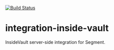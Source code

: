 [![Build Status](https://circleci.com/gh/segmentio/integration-inside-vault/tree/master.png?style=badge)](https://circleci.com/gh/segmentio/integration-inside-vault/tree/master)

# integration-inside-vault

InsideVault server-side integration for Segment.

